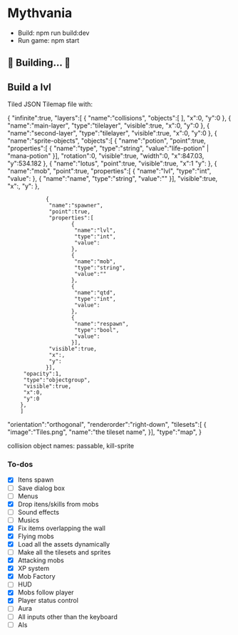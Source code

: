 # Mythvania

- Build: npm run build:dev
- Run game: npm start


##	🚧 Building...  🚧


## Build a lvl
Tiled JSON Tilemap file with:

{
 "infinite":true,
 "layers":[
        {
         "name":"collisions",
         "objects":[ ],
         "x":0,
         "y":0
        }, 
        {
         "name":"main-layer",
         "type":"tilelayer",
         "visible":true,
         "x":0,
         "y":0
        },
       {
         "name":"second-layer",
         "type":"tilelayer",
         "visible":true,
         "x":0,
         "y":0
        },
       { 
       "name":"sprite-objects",
         "objects":[
                {
                 "name":"potion",
                 "point":true,
                 "properties":[
                        {
                         "name":"type",
                         "type":"string",
                         "value":"life-potion" | "mana-potion"
                        }],
                 "rotation":0,
                 "visible":true,
                 "width":0,
                 "x":847.03,
                 "y":534.182
                }, 
                {
                 "name":"lotus",
                 "point":true,
                 "visible":true,
                 "x":1
                 "y":
                }, 
               {
                 "name":"mob",
                 "point":true,
                 "properties":[
                        {
                         "name":"lvl",
                         "type":"int",
                         "value":
                        }, 
                        {
                         "name":"name",
                         "type":"string",
                         "value":""
                        }],
                 "visible":true,
                 "x":,
                 "y":
                },

                {
                 "name":"spawner",
                 "point":true,
                 "properties":[
                        {
                         "name":"lvl",
                         "type":"int",
                         "value":
                        }, 
                        {
                         "name":"mob",
                         "type":"string",
                         "value":""
                        }, 
                        {
                         "name":"qtd",
                         "type":"int",
                         "value":
                        }, 
                        {
                         "name":"respawn",
                         "type":"bool",
                         "value":
                        }],
                 "visible":true,
                 "x":,
                 "y":
                }],
         "opacity":1,
         "type":"objectgroup",
         "visible":true,
         "x":0,
         "y":0
        }, 
        ]
 "orientation":"orthogonal",
 "renderorder":"right-down",
 "tilesets":[
        {
         "image":"Tiles.png",
         "name":"the tileset name",
        }],
 "type":"map",
}

collision object names: passable, kill-sprite

### To-dos
- [X] Itens spawn 
- [ ] Save dialog box
- [ ] Menus
- [x] Drop itens/skills from mobs
- [ ] Sound effects
- [ ] Musics
- [X] Fix items overlapping the wall
- [X] Flying mobs
- [x] Load all the assets dynamically
- [ ] Make all the tilesets and sprites
- [X] Attacking mobs
- [X] XP system
- [X] Mob Factory
- [ ] HUD
- [X] Mobs follow player
- [X] Player status control
- [ ] Aura
- [ ] All inputs other than the keyboard
- [ ] AIs
